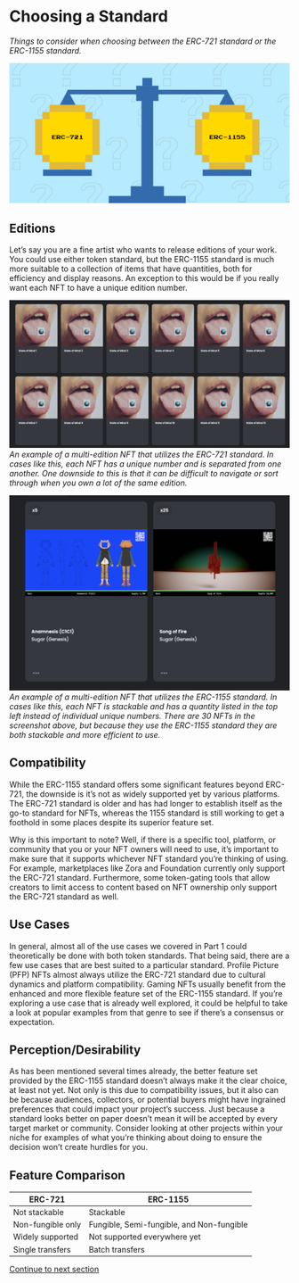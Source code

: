 # Choosing a Standard

*Things to consider when choosing between the ERC-721 standard or the ERC-1155 standard.*

![Choosing an NFT Standard](../../images/encyclopedia/NFT-Options-nftschool.png)

## Editions

Let’s say you are a fine artist who wants to release editions of your work. You could use either token standard, but the ERC-1155 standard is much more suitable to a collection of items that have quantities, both for efficiency and display reasons. An exception to this would be if you really want each NFT to have a unique edition number.

![An example of a multi-edition NFT that utilizes the ERC-721 standard. In cases like this, each NFT has a unique number and is separated from one another. One downside to this is that it can be difficult to navigate or sort through when you own a lot of the same edition.](../../images/encyclopedia/editions721.png)
*An example of a multi-edition NFT that utilizes the ERC-721 standard. In cases like this, each NFT has a unique number and is separated from one another. One downside to this is that it can be difficult to navigate or sort through when you own a lot of the same edition.*

![An example of a multi-edition NFT that utilizes the ERC-1155 standard. In cases like this, each NFT is stackable and has a quantity listed in the top left instead of individual unique numbers. There are 30 NFTs in the screenshot above, but because they use the ERC-1155 standard they are both stackable and more efficient to use.](../../images/encyclopedia/editions1155.png)
*An example of a multi-edition NFT that utilizes the ERC-1155 standard. In cases like this, each NFT is stackable and has a quantity listed in the top left instead of individual unique numbers. There are 30 NFTs in the screenshot above, but because they use the ERC-1155 standard they are both stackable and more efficient to use.*

## Compatibility

While the ERC-1155 standard offers some significant features beyond ERC-721, the downside is it’s not as widely supported yet by various platforms. The ERC-721 standard is older and has had longer to establish itself as the go-to standard for NFTs, whereas the 1155 standard is still working to get a foothold in some places despite its superior feature set. 

Why is this important to note? Well, if there is a specific tool, platform, or community that you or your NFT owners will need to use, it’s important to make sure that it supports whichever NFT standard you’re thinking of using. For example, marketplaces like Zora and Foundation currently only support the ERC-721 standard. Furthermore, some token-gating tools that allow creators to limit access to content based on NFT ownership only support the ERC-721 standard as well.

## Use Cases

In general, almost all of the use cases we covered in Part 1 could theoretically be done with both token standards. That being said, there are a few use cases that are best suited to a particular standard. Profile Picture (PFP) NFTs almost always utilize the ERC-721 standard due to cultural dynamics and platform compatibility. Gaming NFTs usually benefit from the enhanced and more flexible feature set of the ERC-1155 standard. If you’re exploring a use case that is already well explored, it could be helpful to take a look at popular examples from that genre to see if there’s a consensus or expectation.

## Perception/Desirability

As has been mentioned several times already, the better feature set provided by the ERC-1155 standard doesn’t always make it the clear choice, at least not yet. Not only is this due to compatibility issues, but it also can be because audiences, collectors, or potential buyers might have ingrained preferences that could impact your project’s success. Just because a standard looks better on paper doesn’t mean it will be accepted by every target market or community. Consider looking at other projects within your niche for examples of what you’re thinking about doing to ensure the decision won’t create hurdles for you.

## Feature Comparison

| ERC-721           | ERC-1155                                  |
|-------------------|-------------------------------------------|
| Not stackable     | Stackable                                 |
| Non-fungible only | Fungible, Semi-fungible, and Non-fungible |
| Widely supported  | Not supported everywhere yet              |
| Single transfers  | Batch transfers                           |

[Continue to next section](/encyclopedia/part-2/choosing-types)

